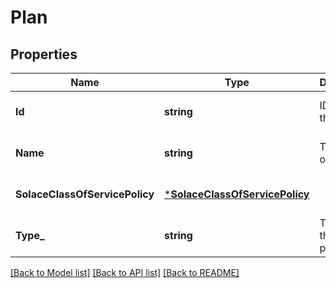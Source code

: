 # Plan

## Properties
Name | Type | Description | Notes
------------ | ------------- | ------------- | -------------
**Id** | **string** | ID value of the object | [optional] [default to null]
**Name** | **string** | Title of the object | [optional] [default to null]
**SolaceClassOfServicePolicy** | [***SolaceClassOfServicePolicy**](SolaceClassOfServicePolicy.md) |  | [optional] [default to null]
**Type_** | **string** | The type of this payload | [optional] [default to plan]

[[Back to Model list]](../README.md#documentation-for-models) [[Back to API list]](../README.md#documentation-for-api-endpoints) [[Back to README]](../README.md)

